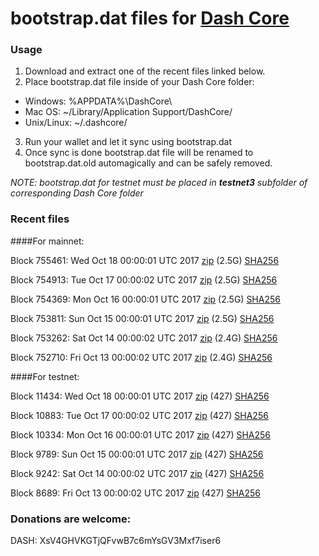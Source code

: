 # bootstrap.dat files for [Dash Core](https://www.dash.org)

### Usage

1. Download and extract one of the recent files linked below.
2. Place bootstrap.dat file inside of your Dash Core folder:
 - Windows: %APPDATA%\DashCore\
 - Mac OS: ~/Library/Application Support/DashCore/
 - Unix/Linux: ~/.dashcore/
3. Run your wallet and let it sync using bootstrap.dat
4. Once sync is done bootstrap.dat file will be renamed to bootstrap.dat.old automagically and can be safely removed.

_NOTE: bootstrap.dat for testnet must be placed in **testnet3** subfolder of corresponding Dash Core folder_

### Recent files

####For mainnet:

Block 755461: Wed Oct 18 00:00:01 UTC 2017 [zip](https://transfer.sh/Hc7i7/bootstrap.dat.20171018.zip) (2.5G) [SHA256](https://transfer.sh/6VesO/sha256.txt)

Block 754913: Tue Oct 17 00:00:02 UTC 2017 [zip](https://transfer.sh/cdZxk/bootstrap.dat.20171017.zip) (2.5G) [SHA256](https://transfer.sh/RcIqQ/sha256.txt)

Block 754369: Mon Oct 16 00:00:01 UTC 2017 [zip](https://transfer.sh/E5x83/bootstrap.dat.20171016.zip) (2.5G) [SHA256](https://transfer.sh/AKPWk/sha256.txt)

Block 753811: Sun Oct 15 00:00:01 UTC 2017 [zip](https://transfer.sh/3fTAh/bootstrap.dat.20171015.zip) (2.5G) [SHA256](https://transfer.sh/NnLJX/sha256.txt)

Block 753262: Sat Oct 14 00:00:02 UTC 2017 [zip](https://transfer.sh/JmGSv/bootstrap.dat.20171014.zip) (2.4G) [SHA256](https://transfer.sh/D74hz/sha256.txt)

Block 752710: Fri Oct 13 00:00:02 UTC 2017 [zip](https://transfer.sh/ZwwkK/bootstrap.dat.20171013.zip) (2.4G) [SHA256](https://transfer.sh/6Also/sha256.txt)

####For testnet:

Block 11434: Wed Oct 18 00:00:01 UTC 2017 [zip](https://transfer.sh/Okjmn/bootstrap.dat.20171018.zip) (427) [SHA256](https://transfer.sh/N7JVn/sha256.txt)

Block 10883: Tue Oct 17 00:00:02 UTC 2017 [zip](https://transfer.sh/THHeo/bootstrap.dat.20171017.zip) (427) [SHA256](https://transfer.sh/8CBOB/sha256.txt)

Block 10334: Mon Oct 16 00:00:01 UTC 2017 [zip](https://transfer.sh/14h62d/bootstrap.dat.20171016.zip) (427) [SHA256](https://transfer.sh/IS3Kw/sha256.txt)

Block 9789: Sun Oct 15 00:00:01 UTC 2017 [zip](https://transfer.sh/Yg0h4/bootstrap.dat.20171015.zip) (427) [SHA256](https://transfer.sh/MB9bq/sha256.txt)

Block 9242: Sat Oct 14 00:00:02 UTC 2017 [zip](https://transfer.sh/DQnxk/bootstrap.dat.20171014.zip) (427) [SHA256](https://transfer.sh/wnu9z/sha256.txt)

Block 8689: Fri Oct 13 00:00:02 UTC 2017 [zip](https://transfer.sh/14brWY/bootstrap.dat.20171013.zip) (427) [SHA256](https://transfer.sh/L2c07/sha256.txt)

### Donations are welcome:

DASH: XsV4GHVKGTjQFvwB7c6mYsGV3Mxf7iser6
